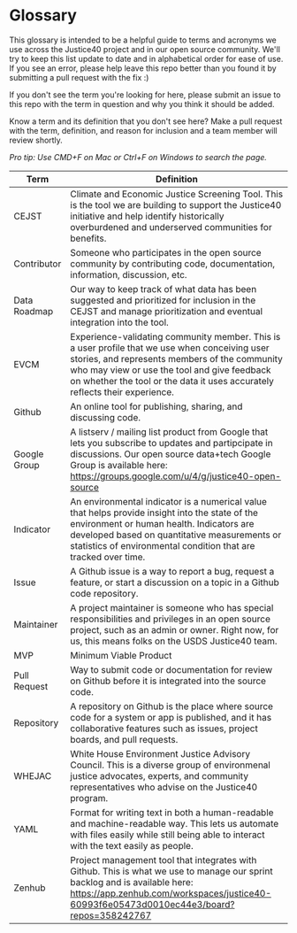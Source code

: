 # Glossary

This glossary is intended to be a helpful guide to terms and acronyms we use across the Justice40 project and in our open source community. We'll try to keep this list update to date and in alphabetical order for ease of use. If you see an error, please help leave this repo better than you found it by submitting a pull request with the fix :) 

If you don't see the term you're looking for here, please submit an issue to this repo with the term in question and why you think it should be added. 

Know a term and its definition that you don't see here? Make a pull request with the term, definition, and reason for inclusion and a team member will review shortly.

*Pro tip: Use CMD+F on Mac or Ctrl+F on Windows to search the page.*

| Term | Definition |
| ---- | ---------- |
| CEJST | Climate and Economic Justice Screening Tool. This is the tool we are building to support the Justice40 initiative and help identify historically overburdened and underserved communities for benefits. |
| Contributor | Someone who participates in the open source community by contributing code, documentation, information, discussion, etc. |
| Data Roadmap | Our way to keep track of what data has been suggested and prioritized for inclusion in the CEJST and manage prioritization and eventual integration into the tool. |
| EVCM | Experience-validating community member. This is a user profile that we use when conceiving user stories, and represents members of the community who may view or use the tool and give feedback on whether the tool or the data it uses accurately reflects their experience. |
| Github | An online tool for publishing, sharing, and discussing code. |
| Google Group | A listserv / mailing list product from Google that lets you subscribe to updates and partipcipate in discussions. Our open source data+tech Google Group is available here: https://groups.google.com/u/4/g/justice40-open-source |
| Indicator | An environmental indicator is a numerical value that helps provide insight into the state of the environment or human health. Indicators are developed based on quantitative measurements or statistics of environmental condition that are tracked over time. |
| Issue | A Github issue is a way to report a bug, request a feature, or start a discussion on a topic in a Github code repository. |
| Maintainer | A project maintainer is someone who has special responsibilities and privileges in an open source project, such as an admin or owner. Right now, for us, this means folks on the USDS Justice40 team. |
| MVP | Minimum Viable Product |
| Pull Request | Way to submit code or documentation for review on Github before it is integrated into the source code. |
| Repository | A repository on Github is the place where source code for a system or app is published, and it has collaborative features such as issues, project boards, and pull requests. |
| WHEJAC | White House Environment Justice Advisory Council. This is a diverse group of environmenal justice advocates, experts, and community representatives who advise on the Justice40 program. |
| YAML | Format for writing text in both a human-readable and machine-readable way. This lets us automate with files easily while still being able to interact with the text easily as people. |
| Zenhub | Project management tool that integrates with Github. This is what we use to manage our sprint backlog and is available here: https://app.zenhub.com/workspaces/justice40-60993f6e05473d0010ec44e3/board?repos=358242767 |
